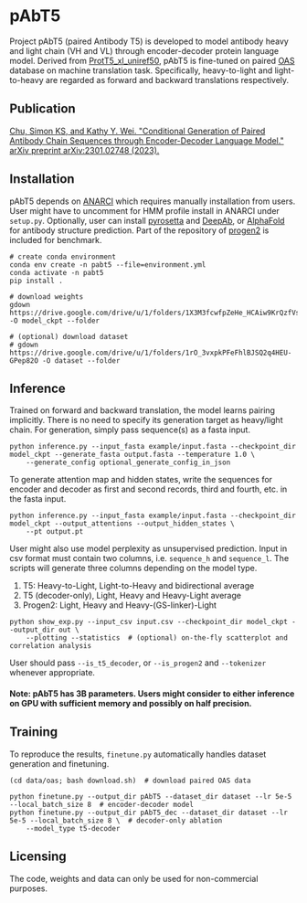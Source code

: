 # pAbT5

Project pAbT5 (paired Antibody T5) is developed to model antibody heavy and light chain (VH and VL)
through encoder-decoder protein language model. Derived from [ProtT5_xl_uniref50](https://huggingface.co/Rostlab/prot_t5_xl_uniref50), pAbT5 is fine-tuned
on paired [OAS](https://opig.stats.ox.ac.uk/webapps/oas/) database on machine translation task. Specifically, heavy-to-light and light-to-heavy are
regarded as forward and backward translations respectively.

## Publication
[Chu, Simon KS, and Kathy Y. Wei. "Conditional Generation of Paired Antibody Chain Sequences through Encoder-Decoder Language Model." arXiv preprint arXiv:2301.02748 (2023).](https://arxiv.org/abs/2301.02748)

## Installation
pAbT5 depends on [ANARCI](https://github.com/oxpig/ANARCI) which requires manually installation from users. User might have to uncomment for
HMM profile install in ANARCI under `setup.py`. Optionally, user can install [pyrosetta](https://www.pyrosetta.org/) and [DeepAb](https://github.com/RosettaCommons/DeepAb), or [AlphaFold](https://github.com/deepmind/alphafold) for
antibody structure prediction. Part of the repository of [progen2](https://github.com/enijkamp/progen2) is included for benchmark.

```
# create conda environment
conda env create -n pabt5 --file=environment.yml
conda activate -n pabt5
pip install .

# download weights
gdown https://drive.google.com/drive/u/1/folders/1X3M3fcwfpZeHe_HCAiw9KrQzfVsc2Bmh -O model_ckpt --folder

# (optional) download dataset
# gdown https://drive.google.com/drive/u/1/folders/1rO_3vxpkPFeFhlBJSQ2q4HEU-GPep82O -O dataset --folder
```

## Inference
Trained on forward and backward translation, the model learns pairing implicitly. There is no need to specify
its generation target as heavy/light chain. For generation, simply pass sequence(s) as a fasta input.
```commandline
python inference.py --input_fasta example/input.fasta --checkpoint_dir model_ckpt --generate_fasta output.fasta --temperature 1.0 \
    --generate_config optional_generate_config_in_json
```
To generate attention map and hidden states, write the sequences for encoder and decoder as first and second
records, third and fourth, etc. in the fasta input. 
```commandline
python inference.py --input_fasta example/input.fasta --checkpoint_dir model_ckpt --output_attentions --output_hidden_states \
    --pt output.pt
```
User might also use model perplexity as unsupervised prediction. Input in csv format must contain two columns, i.e.
`sequence_h` and `sequence_l`. The scripts will generate three columns depending on the model type.
1. T5: Heavy-to-Light, Light-to-Heavy and bidirectional average
2. T5 (decoder-only), Light, Heavy and Heavy-Light average
3. Progen2: Light, Heavy and Heavy-(GS-linker)-Light
```commandline
python show_exp.py --input_csv input.csv --checkpoint_dir model_ckpt --output_dir out \
    --plotting --statistics  # (optional) on-the-fly scatterplot and correlation analysis
```
User should pass `--is_t5_decoder`, or `--is_progen2` and `--tokenizer` whenever appropriate. 

#### Note: pAbT5 has 3B parameters. Users might consider to either inference on GPU with sufficient memory and possibly on half precision.

## Training
To reproduce the results, `finetune.py` automatically handles dataset generation and finetuning.
```commandline
(cd data/oas; bash download.sh)  # download paired OAS data

python finetune.py --output_dir pAbT5 --dataset_dir dataset --lr 5e-5 --local_batch_size 8  # encoder-decoder model
python finetune.py --output_dir pAbT5_dec --dataset_dir dataset --lr 5e-5 --local_batch_size 8 \  # decoder-only ablation
    --model_type t5-decoder
```

## Licensing
The code, weights and data can only be used for non-commercial purposes.
